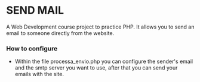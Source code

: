 # SEND MAIL
A Web Development course project to practice PHP. It allows you to send an email to someone directly from the website.<br>

### How to configure
- Within the file processa_envio.php you can configure the sender's email and the smtp server you want to use, after that you can send your emails with the site.
